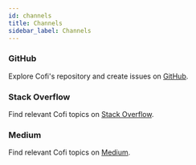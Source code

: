 ```yaml
---
id: channels
title: Channels
sidebar_label: Channels
---
```


### GitHub

Explore Cofi's repository and create issues on [GitHub](https://github.com/galhavivi/cofi).

### Stack Overflow

Find relevant Cofi topics on [Stack Overflow](https://stackoverflow.com/questions/tagged/cofi).

### Medium

Find relevant Cofi topics on [Medium](https://medium.com/search?q=cofi).